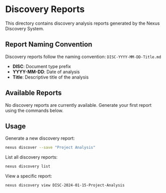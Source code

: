 # Discovery Reports

This directory contains discovery analysis reports generated by the Nexus Discovery System.

## Report Naming Convention

Discovery reports follow the naming convention: `DISC-YYYY-MM-DD-Title.md`

- **DISC**: Document type prefix
- **YYYY-MM-DD**: Date of analysis
- **Title**: Descriptive title of the analysis

## Available Reports

No discovery reports are currently available. Generate your first report using the commands below.

## Usage

Generate a new discovery report:
```bash
nexus discover --save "Project Analysis"
```

List all discovery reports:
```bash
nexus discovery list
```

View a specific report:
```bash
nexus discovery view DISC-2024-01-15-Project-Analysis
```